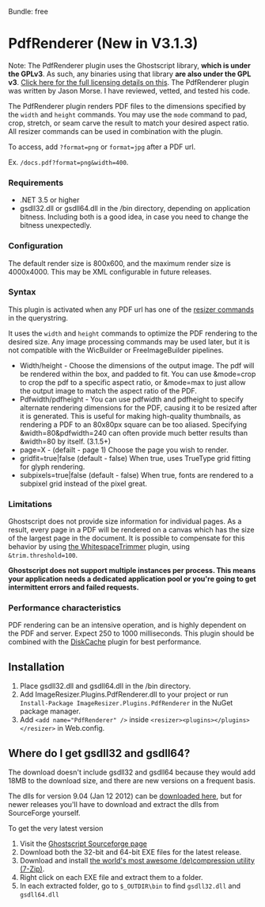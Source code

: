 Bundle: free

# PdfRenderer (New in V3.1.3)

Note: The PdfRenderer plugin uses the Ghostscript library, **which is under the GPLv3**. As such, any binaries using that library **are also under the GPL v3**. [Click here for the full licensing details on this](/licenses/pdfrenderer). The PdfRenderer plugin was written by Jason Morse. I have reviewed, vetted, and tested his code.

The PdfRenderer plugin renders PDF files to the dimensions specified by the `width` and `height` commands. You may use the `mode` command to pad, crop, stretch, or seam carve the result to match your desired aspect ratio. All resizer commands can be used in combination with the plugin.

To access, add `?format=png` or `format=jpg` after a PDF url. 

Ex. `/docs.pdf?format=png&width=400`.


### Requirements

* .NET 3.5 or higher
* gsdll32.dll or gsdll64.dll in the /bin directory, depending on application bitness. Including both is a good idea, in case you need to change the bitness unexpectedly.

### Configuration

The default render size is 800x600, and the maximum render size is 4000x4000. This may be XML configurable in future releases.

### Syntax

This plugin is activated when any PDF url has one of the [resizer commands](/docs/reference) in the querystring. 

It uses the `width` and `height` commands to optimize the PDF rendering to the desired size. Any image processing commands may be used later, but it is not compatible with the WicBuilder or FreeImageBuilder pipelines. 

* Width/height - Choose the dimensions of the output image. The pdf will be rendered within the box, and padded to fit. You can use &mode=crop to crop the pdf to a specific aspect ratio, or &mode=max to just allow the output image to match the aspect ratio of the PDF.
* Pdfwidth/pdfheight - You can use pdfwidth and pdfheight to specify alternate rendering dimensions for the PDF, causing it to be resized after it is generated. This is useful for making high-quality thumbnails, as rendering a PDF to an 80x80px square can be too aliased. Specifying &width=80&pdfwidth=240 can often provide much better results than &width=80 by itself. (3.1.5+)
* page=X - (defailt - page 1) Choose the page you wish to render.
* gridfit=true|false (default - false) When true, uses TrueType grid fitting for glyph rendering.
* subpixels=true|false (default - false) When true, fonts are rendered to a subpixel grid instead of the pixel great.

### Limitations

Ghostscript does not provide size information for individual pages. As a result, every page in a PDF will be rendered on a canvas which has the size of the largest page in the document. It is possible to compensate for this behavior by using [the WhitespaceTrimmer](/plugins/whitespacetrimmer) plugin, using `&trim.threshold=100`. 

**Ghostscript does not support multiple instances per process. This means your application needs a dedicated application pool or you're going to get intermittent errors and failed requests.**

### Performance characteristics

PDF rendering can be an intensive operation, and is highly dependent on the PDF and server. Expect 250 to 1000 milliseconds. This plugin should be combined with the [DiskCache](/plugins/diskcache) plugin for best performance.

## Installation

1. Place gsdll32.dll and gsdll64.dll in the /bin directory. 
2. Add ImageResizer.Plugins.PdfRenderer.dll to your project or run `Install-Package ImageResizer.Plugins.PdfRenderer` in the NuGet package manager.
3. Add `<add name="PdfRenderer" />` inside `<resizer><plugins></plugins></resizer>` in Web.config.

## Where do I get gsdll32 and gsdll64?

The download doesn't include gsdll32 and gsdll64 because they would add 18MB to the download size, and there are new versions on a frequent basis.

The dlls for version 9.04 (Jan 12 2012) can be [downloaded here](http://downloads.imageresizing.net/GhostScript_9_04.zip), but for newer releases you'll have to download and extract the dlls from SourceForge yourself.

To get the very latest version

1. Visit the [Ghostscript Sourceforge page](http://sourceforge.net/projects/ghostscript/)
2. Download both the 32-bit and 64-bit EXE files for the latest release.
3. Download and install [the world's most awesome (de)compression utility (7-Zip)](http://7-zip.org).
4. Right click on each EXE file and extract them to a folder.
5. In each extracted folder, go to `$_OUTDIR\bin` to find `gsdll32.dll` and `gsdll64.dll`
